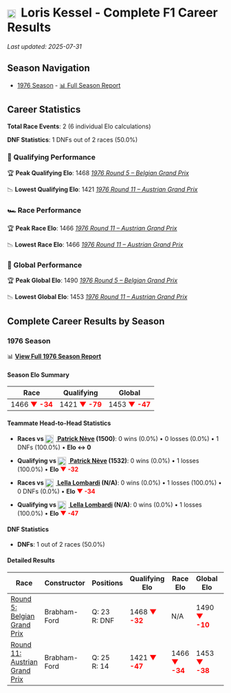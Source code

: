 # <img src="https://upload.wikimedia.org/wikipedia/commons/f/f3/Flag_of_Switzerland.svg" alt="Switzerland" width="20" height="auto" style="vertical-align: middle; margin-right: 5px;" onerror="this.outerHTML='🇨🇭'; this.style.marginRight='5px';"/> Loris Kessel - Complete F1 Career Results

*Last updated: 2025-07-31*

## Season Navigation

- [1976 Season](#1976-season) - [📊 Full Season Report](../seasons/1976-season-report)

## Career Statistics

**Total Race Events**: 2 (6 individual Elo calculations)

**DNF Statistics**: 1 DNFs out of 2 races (50.0%)

### 🏁 Qualifying Performance

🏆 **Peak Qualifying Elo**: 1468
   *[1976 Round 5 – Belgian Grand Prix](../seasons/1976-season-report#round-5-belgian-grand-prix)*

📉 **Lowest Qualifying Elo**: 1421
   *[1976 Round 11 – Austrian Grand Prix](../seasons/1976-season-report#round-11-austrian-grand-prix)*

### 🏎️ Race Performance

🏆 **Peak Race Elo**: 1466
   *[1976 Round 11 – Austrian Grand Prix](../seasons/1976-season-report#round-11-austrian-grand-prix)*

📉 **Lowest Race Elo**: 1466
   *[1976 Round 11 – Austrian Grand Prix](../seasons/1976-season-report#round-11-austrian-grand-prix)*

### 🌟 Global Performance

🏆 **Peak Global Elo**: 1490
   *[1976 Round 5 – Belgian Grand Prix](../seasons/1976-season-report#round-5-belgian-grand-prix)*

📉 **Lowest Global Elo**: 1453
   *[1976 Round 11 – Austrian Grand Prix](../seasons/1976-season-report#round-11-austrian-grand-prix)*


## Complete Career Results by Season

### 1976 Season

📊 **[View Full 1976 Season Report](../seasons/1976-season-report)**

#### Season Elo Summary

| Race | Qualifying | Global |
|------|------------|--------|
| 1466 **<span style="color: red;">▼ -34</span>** | 1421 **<span style="color: red;">▼ -79</span>** | 1453 **<span style="color: red;">▼ -47</span>** |

#### Teammate Head-to-Head Statistics

- **Races vs [<img src="https://upload.wikimedia.org/wikipedia/commons/6/65/Flag_of_Belgium.svg" alt="Belgium" width="20" height="auto" style="vertical-align: middle; margin-right: 5px;" onerror="this.outerHTML='🇧🇪'; this.style.marginRight='5px';"/> Patrick Nève](patrick-nve) (1500)**: 0 wins (0.0%) • 0 losses (0.0%) • 1 DNFs (100.0%) • **Elo ↔ 0**
- **Qualifying vs [<img src="https://upload.wikimedia.org/wikipedia/commons/6/65/Flag_of_Belgium.svg" alt="Belgium" width="20" height="auto" style="vertical-align: middle; margin-right: 5px;" onerror="this.outerHTML='🇧🇪'; this.style.marginRight='5px';"/> Patrick Nève](patrick-nve) (1532)**: 0 wins (0.0%) • 1 losses (100.0%) • **Elo <span style="color: red;">▼ -32</span>**

- **Races vs [<img src="https://upload.wikimedia.org/wikipedia/commons/0/03/Flag_of_Italy.svg" alt="Italy" width="20" height="auto" style="vertical-align: middle; margin-right: 5px;" onerror="this.outerHTML='🇮🇹'; this.style.marginRight='5px';"/> Lella Lombardi](lella-lombardi) (N/A)**: 0 wins (0.0%) • 1 losses (100.0%) • 0 DNFs (0.0%) • **Elo <span style="color: red;">▼ -34</span>**
- **Qualifying vs [<img src="https://upload.wikimedia.org/wikipedia/commons/0/03/Flag_of_Italy.svg" alt="Italy" width="20" height="auto" style="vertical-align: middle; margin-right: 5px;" onerror="this.outerHTML='🇮🇹'; this.style.marginRight='5px';"/> Lella Lombardi](lella-lombardi) (N/A)**: 0 wins (0.0%) • 1 losses (100.0%) • **Elo <span style="color: red;">▼ -47</span>**

#### DNF Statistics

- **DNFs**: 1 out of 2 races (50.0%)

#### Detailed Results

| Race | Constructor | Positions | Qualifying Elo | Race Elo | Global Elo | Teammate |
|------|-------------|-----------|----------------|----------|------------|----------|
| [Round 5: Belgian Grand Prix](../seasons/1976-season-report#round-5-belgian-grand-prix) | Brabham-Ford | Q: 23<br/>R: DNF | 1468 **<span style="color: red;">▼ -32</span>** | N/A | 1490 **<span style="color: red;">▼ -10</span>** | [<img src="https://upload.wikimedia.org/wikipedia/commons/6/65/Flag_of_Belgium.svg" alt="Belgium" width="20" height="auto" style="vertical-align: middle; margin-right: 5px;" onerror="this.outerHTML='🇧🇪'; this.style.marginRight='5px';"/> Patrick Nève](patrick-nve)<br/>Q: 19<br/>R: DNF |
| [Round 11: Austrian Grand Prix](../seasons/1976-season-report#round-11-austrian-grand-prix) | Brabham-Ford | Q: 25<br/>R: 14 | 1421 **<span style="color: red;">▼ -47</span>** | 1466 **<span style="color: red;">▼ -34</span>** | 1453 **<span style="color: red;">▼ -38</span>** | [<img src="https://upload.wikimedia.org/wikipedia/commons/0/03/Flag_of_Italy.svg" alt="Italy" width="20" height="auto" style="vertical-align: middle; margin-right: 5px;" onerror="this.outerHTML='🇮🇹'; this.style.marginRight='5px';"/> Lella Lombardi](lella-lombardi)<br/>Q: N/A<br/>R: N/A |


